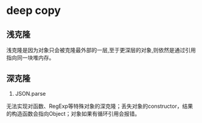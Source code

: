 # deep copy

## 浅克隆

浅克隆是因为对象只会被克隆最外部的一层,至于更深层的对象,则依然是通过引用指向同一块堆内存。

## 深克隆

1. JSON.parse

无法实现对函数、RegExp等特殊对象的深克隆；丢失对象的constructor，结果的构造函数会指向Object；对象如果有循环引用会报错。